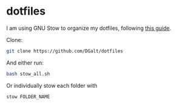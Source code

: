 # dotfiles

I am using GNU Stow to organize my dotfiles, following [this guide](http://brandon.invergo.net/news/2012-05-26-using-gnu-stow-to-manage-your-dotfiles.html?round=two).

Clone:
```bash
git clone https://github.com/DGalt/dotfiles
```

And either run:
```bash
bash stow_all.sh
```

Or individually stow each folder with
```bash
stow FOLDER_NAME
```